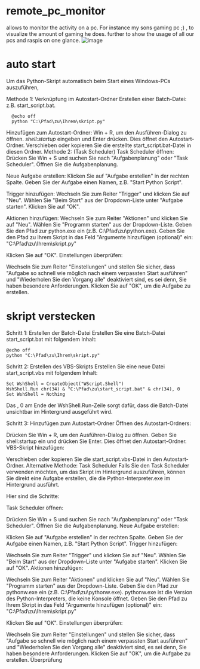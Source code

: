 # remote_pc_monitor
allows to monitor the activity on a pc. For instance my sons gaming pc ;) , to visualize the amount of gaming he does. 
further to show the usage of all our pcs and raspis on one glance.
![image](https://github.com/user-attachments/assets/b11ed8e8-14c4-42dd-b971-009562a184d5)




# auto start
Um das Python-Skript automatisch beim Start eines Windows-PCs auszuführen,

Methode 1: Verknüpfung im Autostart-Ordner
Erstellen einer Batch-Datei:
z.B. start_script.bat.
```
  @echo off
  python "C:\Pfad\zu\Ihrem\skript.py"
```


Hinzufügen zum Autostart-Ordner:
Win + R, um den Ausführen-Dialog zu öffnen.
*shell:startup* eingeben und Enter drücken. Dies öffnet den Autostart-Ordner.
Verschieben oder kopieren Sie die erstellte start_script.bat-Datei in diesen Ordner.
Methode 2: (Task Scheduler)
Task Scheduler öffnen:
Drücken Sie Win + S und suchen Sie nach "Aufgabenplanung" oder "Task Scheduler".
Öffnen Sie die Aufgabenplanung.

Neue Aufgabe erstellen:
Klicken Sie auf "Aufgabe erstellen" in der rechten Spalte.
Geben Sie der Aufgabe einen Namen, z.B. "Start Python Script".

Trigger hinzufügen:
Wechseln Sie zum Reiter "Trigger" und klicken Sie auf "Neu".
Wählen Sie "Beim Start" aus der Dropdown-Liste unter "Aufgabe starten".
Klicken Sie auf "OK".

Aktionen hinzufügen:
Wechseln Sie zum Reiter "Aktionen" und klicken Sie auf "Neu".
Wählen Sie "Programm starten" aus der Dropdown-Liste.
Geben Sie den Pfad zur python.exe ein (z.B. C:\Pfad\zu\python.exe).
Geben Sie den Pfad zu Ihrem Skript in das Feld "Argumente hinzufügen (optional)" ein:
"C:\Pfad\zu\Ihrem\skript.py"

Klicken Sie auf "OK".
Einstellungen überprüfen:

Wechseln Sie zum Reiter "Einstellungen" und stellen Sie sicher, dass "Aufgabe so schnell wie möglich nach einem verpassten Start ausführen" und "Wiederholen Sie den Vorgang alle" deaktiviert sind, es sei denn, Sie haben besondere Anforderungen.
Klicken Sie auf "OK", um die Aufgabe zu erstellen.
# skript verstecken
Schritt 1: Erstellen der Batch-Datei
Erstellen Sie eine Batch-Datei start_script.bat mit folgendem Inhalt:

```
@echo off
python "C:\Pfad\zu\Ihrem\skript.py"
```

Schritt 2: Erstellen des VBS-Skripts
Erstellen Sie eine neue Datei start_script.vbs mit folgendem Inhalt:
```
Set WshShell = CreateObject("WScript.Shell")
WshShell.Run chr(34) & "C:\Pfad\zu\start_script.bat" & chr(34), 0
Set WshShell = Nothing
```
Das , 0 am Ende der WshShell.Run-Zeile sorgt dafür, dass die Batch-Datei unsichtbar im Hintergrund ausgeführt wird.

Schritt 3: Hinzufügen zum Autostart-Ordner
Öffnen des Autostart-Ordners:

Drücken Sie Win + R, um den Ausführen-Dialog zu öffnen.
Geben Sie shell:startup ein und drücken Sie Enter. Dies öffnet den Autostart-Ordner.
VBS-Skript hinzufügen:

Verschieben oder kopieren Sie die start_script.vbs-Datei in den Autostart-Ordner.
Alternative Methode: Task Scheduler
Falls Sie den Task Scheduler verwenden möchten, um das Skript im Hintergrund auszuführen, können Sie direkt eine Aufgabe erstellen, die die Python-Interpreter.exe im Hintergrund ausführt.

Hier sind die Schritte:

Task Scheduler öffnen:

Drücken Sie Win + S und suchen Sie nach "Aufgabenplanung" oder "Task Scheduler".
Öffnen Sie die Aufgabenplanung.
Neue Aufgabe erstellen:

Klicken Sie auf "Aufgabe erstellen" in der rechten Spalte.
Geben Sie der Aufgabe einen Namen, z.B. "Start Python Script".
Trigger hinzufügen:

Wechseln Sie zum Reiter "Trigger" und klicken Sie auf "Neu".
Wählen Sie "Beim Start" aus der Dropdown-Liste unter "Aufgabe starten".
Klicken Sie auf "OK".
Aktionen hinzufügen:

Wechseln Sie zum Reiter "Aktionen" und klicken Sie auf "Neu".
Wählen Sie "Programm starten" aus der Dropdown-Liste.
Geben Sie den Pfad zur pythonw.exe ein (z.B. C:\Pfad\zu\pythonw.exe). pythonw.exe ist die Version des Python-Interpreters, die keine Konsole öffnet.
Geben Sie den Pfad zu Ihrem Skript in das Feld "Argumente hinzufügen (optional)" ein:
"C:\Pfad\zu\Ihrem\skript.py"

Klicken Sie auf "OK".
Einstellungen überprüfen:

Wechseln Sie zum Reiter "Einstellungen" und stellen Sie sicher, dass "Aufgabe so schnell wie möglich nach einem verpassten Start ausführen" und "Wiederholen Sie den Vorgang alle" deaktiviert sind, es sei denn, Sie haben besondere Anforderungen.
Klicken Sie auf "OK", um die Aufgabe zu erstellen.
Überprüfung
